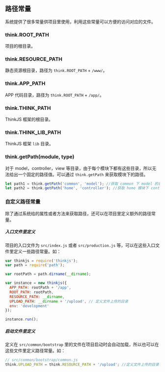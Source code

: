## 路径常量

系统提供了很多常量供项目里使用，利用这些常量可以方便的访问对应的文件。

### think.ROOT_PATH

项目的根目录。

### think.RESOURCE_PATH

静态资源根目录，路径为 `think.ROOT_PATH` + `/www/`。

### think.APP_PATH

APP 代码目录，路径为 `think.ROOT_PATH` + `/app/`。

### think.THINK_PATH

ThinkJS 框架的根目录。

### think.THINK_LIB_PATH

ThinkJS 框架 `lib` 目录。

### think.getPath(module, type)

对于 model，controller，view 等目录，由于每个模块下都有这些目录，所以无法给出一个固定的路径值。可以通过 `think.getPath` 来获取模块下的路径。

```js
let path1 = think.getPath('common', 'model'); //获取 common 下 model 的目录
let path2 = think.getPath('home', 'controller'); //获取 home 模块下 controller 的目录
```

### 自定义路径常量

除了通过系统给的属性或者方法来获取路径，还可以在项目里定义额外的路径常量。

##### 入口文件里定义

项目的入口文件为 `src/index.js` 或者 `src/production.js` 等，可以在这些入口文件里定义一些路径常量。如：

```js
var thinkjs = require('thinkjs');
var path = require('path');

var rootPath = path.dirname(__dirname);

var instance = new thinkjs({
  APP_PATH: rootPath + '/app',
  ROOT_PATH: rootPath,
  RESOURCE_PATH: __dirname,
  UPLOAD_PATH: __dirname + '/upload', // 定义文件上传的目录
  env: 'development'
});

instance.run();
```

##### 启动文件里定义

定义在 `src/common/bootstrap` 里的文件在项目启动时会自动加载，所以也可以在这些文件里定义路径常量。如：

```js
// src/common/bootstrap/common.js
think.UPLOAD_PATH = think.RESOURCE_PATH + '/upload'; //定义文件上传的目录
```